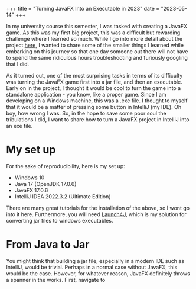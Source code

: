 
+++
title = "Turning JavaFX Into an Executable in 2023"
date = "2023-05-14"
+++

In my university course this semester, I was tasked with creating a JavaFX game. As this was my first big project, this was a difficult but rewarding challenge where I learned so much. While I go into more detail about the project [here](https://jackwrfuller.github.io/projects/blue-lagoon), I wanted to share some of the smaller things I learned while embarking on this journey so that one day someone out there will not have to spend the same ridiculous hours troubleshooting and furiously googling that I did.  

As it turned out, one of the most surprising tasks in terms of its difficulty was turning the JavaFX game first into a jar file, and then an executable. Early on in the project, I thought it would be cool to turn the game into a standalone application - you know, like a proper game. Since I am developing on a Windows machine, this was a .exe file. I thought to myself that it would be a matter of pressing some button in IntelliJ (my IDE). Oh boy, how wrong I was. So, in the hope to save some poor soul the tribulations I did, I want to share how to turn a JavaFX project in IntelliJ into an exe file. 

# My set up
For the sake of reproducibility, here is my set up:
- Windows 10
- Java 17 (OpenJDK 17.0.6)
- JavaFX 17.0.6
- IntelliJ IDEA 2022.3.2 (Ultimate Edition)

There are many great tutorials for the installation of the above, so I wont go into it here. Furthermore, you will need [Launch4J](https://launch4j.sourceforge.net/), which is my solution for converting jar files to windows executables.

# From Java to Jar
You might think that building a jar file, especially in a modern IDE such as IntelliJ, would be trivial. Perhaps in a normal case without JavaFX, this would be the case. However, for whatever reason, JavaFX definitely throws a spanner in the works. First, navigate to 



